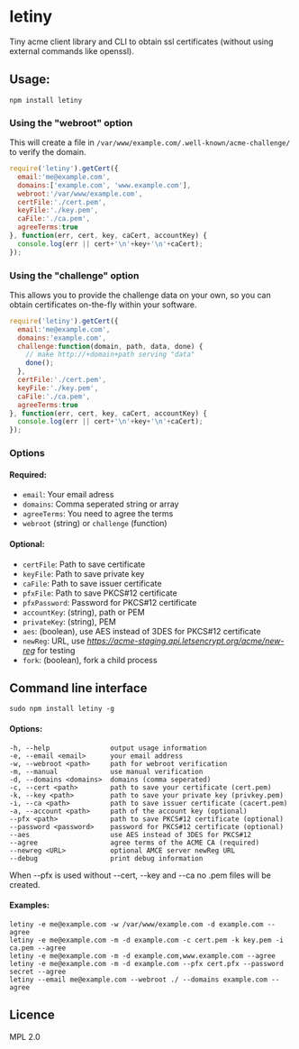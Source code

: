 # letiny
Tiny acme client library and CLI to obtain ssl certificates (without using external commands like openssl).


## Usage:
`npm install letiny`


### Using the "webroot" option
This will create a file in `/var/www/example.com/.well-known/acme-challenge/` to verify the domain.
```js
require('letiny').getCert({
  email:'me@example.com',
  domains:['example.com', 'www.example.com'],
  webroot:'/var/www/example.com',
  certFile:'./cert.pem',
  keyFile:'./key.pem',
  caFile:'./ca.pem',
  agreeTerms:true
}, function(err, cert, key, caCert, accountKey) {
  console.log(err || cert+'\n'+key+'\n'+caCert);
});
```

### Using the "challenge" option
This allows you to provide the challenge data on your own, so you can obtain certificates on-the-fly within your software.
```js
require('letiny').getCert({
  email:'me@example.com',
  domains:'example.com',
  challenge:function(domain, path, data, done) {
    // make http://+domain+path serving "data"
    done();
  },
  certFile:'./cert.pem',
  keyFile:'./key.pem',
  caFile:'./ca.pem',
  agreeTerms:true
}, function(err, cert, key, caCert, accountKey) {
  console.log(err || cert+'\n'+key+'\n'+caCert);
});
```

### Options
#### Required:
 * `email`: Your email adress
 * `domains`: Comma seperated string or array
 * `agreeTerms`: You need to agree the terms
 * `webroot` (string) or `challenge` (function)

#### Optional:
 * `certFile`: Path to save certificate
 * `keyFile`: Path to save private key
 * `caFile`: Path to save issuer certificate
 * `pfxFile`: Path to save PKCS#12 certificate
 * `pfxPassword`: Password for PKCS#12 certificate
 * `accountKey`: (string), path or PEM
 * `privateKey`: (string), PEM
 * `aes`: (boolean), use AES instead of 3DES for PKCS#12 certificate
 * `newReg`: URL, use *https://acme-staging.api.letsencrypt.org/acme/new-reg* for testing
 * `fork`: (boolean), fork a child process


## Command line interface
```sudo npm install letiny -g```
#### Options:
```
-h, --help               output usage information
-e, --email <email>      your email address
-w, --webroot <path>     path for webroot verification
-m, --manual             use manual verification
-d, --domains <domains>  domains (comma seperated)
-c, --cert <path>        path to save your certificate (cert.pem)
-k, --key <path>         path to save your private key (privkey.pem)
-i, --ca <path>          path to save issuer certificate (cacert.pem)
-a, --account <path>     path of the account key (optional)
--pfx <path>             path to save PKCS#12 certificate (optional)
--password <password>    password for PKCS#12 certificate (optional)
--aes                    use AES instead of 3DES for PKCS#12
--agree                  agree terms of the ACME CA (required)
--newreg <URL>           optional AMCE server newReg URL
--debug                  print debug information
```
When --pfx is used without --cert, --key and --ca no .pem files will be created.

#### Examples:
```
letiny -e me@example.com -w /var/www/example.com -d example.com --agree
letiny -e me@example.com -m -d example.com -c cert.pem -k key.pem -i ca.pem --agree
letiny -e me@example.com -m -d example.com,www.example.com --agree
letiny -e me@example.com -m -d example.com --pfx cert.pfx --password secret --agree
letiny --email me@example.com --webroot ./ --domains example.com --agree
```


## Licence
MPL 2.0

